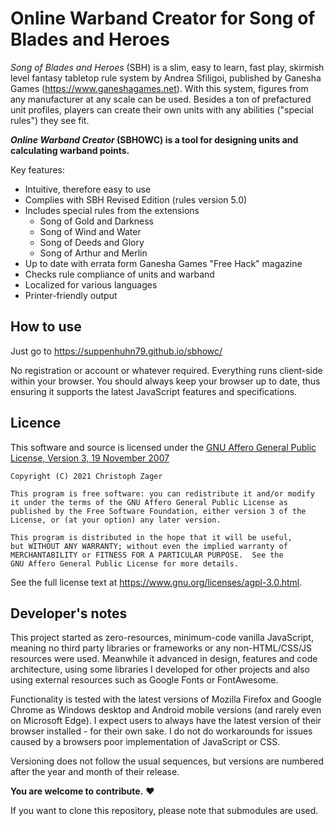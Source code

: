 # Online Warband Creator for Song of Blades and Heroes

_Song of Blades and Heroes_ (SBH) is a slim, easy to learn, fast play, skirmish level fantasy tabletop rule system by Andrea Sfiligoi, published by Ganesha Games (https://www.ganeshagames.net). With this system, figures from any manufacturer at any scale can be used. Besides a ton of prefactured unit profiles, players can create their own units with any abilities ("special rules") they see fit.

**_Online Warband Creator_ (SBHOWC) is a tool for designing units and calculating warband points.**

Key features:
* Intuitive, therefore easy to use
* Complies with SBH Revised Edition (rules version 5.0)
* Includes special rules from the extensions
  * Song of Gold and Darkness
  * Song of Wind and Water
  * Song of Deeds and Glory
  * Song of Arthur and Merlin
* Up to date with errata form Ganesha Games "Free Hack" magazine
* Checks rule compliance of units and warband
* Localized for various languages
* Printer-friendly output

## How to use
Just go to https://suppenhuhn79.github.io/sbhowc/

No registration or account or whatever required. Everything runs client-side within your browser. You should always keep your browser up to date, thus ensuring it supports the latest JavaScript features and specifications.

## Licence
This software and source is licensed under the [GNU Affero General Public License, Version 3, 19 November 2007](https://www.gnu.org/licenses/agpl-3.0.html)

```
Copyright (C) 2021 Christoph Zager

This program is free software: you can redistribute it and/or modify
it under the terms of the GNU Affero General Public License as
published by the Free Software Foundation, either version 3 of the
License, or (at your option) any later version.

This program is distributed in the hope that it will be useful,
but WITHOUT ANY WARRANTY; without even the implied warranty of
MERCHANTABILITY or FITNESS FOR A PARTICULAR PURPOSE.  See the
GNU Affero General Public License for more details.
```

See the full license text at https://www.gnu.org/licenses/agpl-3.0.html.

## Developer's notes
This project started as zero-resources, minimum-code vanilla JavaScript, meaning no third party libraries or frameworks or any non-HTML/CSS/JS resources were used. Meanwhile it advanced in design, features and code architecture, using some libraries I developed for other projects and also using external resources such as Google Fonts or FontAwesome.

Functionality is tested with the latest versions of Mozilla Firefox and Google Chrome as Windows desktop and Android mobile versions (and rarely even on Microsoft Edge). I expect users to always have the latest version of their browser installed - for their own sake. I do not do workarounds for issues caused by a browsers poor implementation of JavaScript or CSS.

Versioning does not follow the usual sequences, but versions are numbered after the year and month of their release.

**You are welcome to contribute.** :heart:

If you want to clone this repository, please note that submodules are used.

